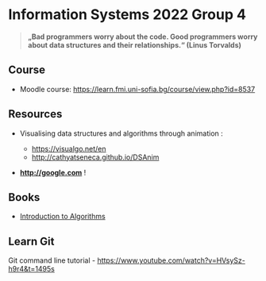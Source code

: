 #  Information Systems 2022 Group 4

 > **„Bad programmers worry about the code. Good programmers worry about data structures and their relationships.“ (Linus Torvalds)**

## Course 

* Moodle course: https://learn.fmi.uni-sofia.bg/course/view.php?id=8537

## Resources

- Visualising data structures and algorithms through animation : 
    - https://visualgo.net/en
    - http://cathyatseneca.github.io/DSAnim
 
- **http://google.com** !

## Books 
- [Introduction to Algorithms](https://www.amazon.com/Introduction-Algorithms-3rd-MIT-Press/dp/0262033844) 

## Learn Git 

Git command line tutorial - https://www.youtube.com/watch?v=HVsySz-h9r4&t=1495s

